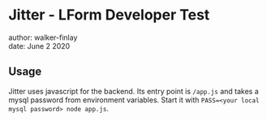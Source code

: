 # Jitter - LForm Developer Test
author: walker-finlay  
date: June 2 2020

## Usage
Jitter uses javascript for the backend. Its entry point is `/app.js` and takes a mysql password from environment variables. Start it with `PASS=<your local mysql password> node app.js`. 

